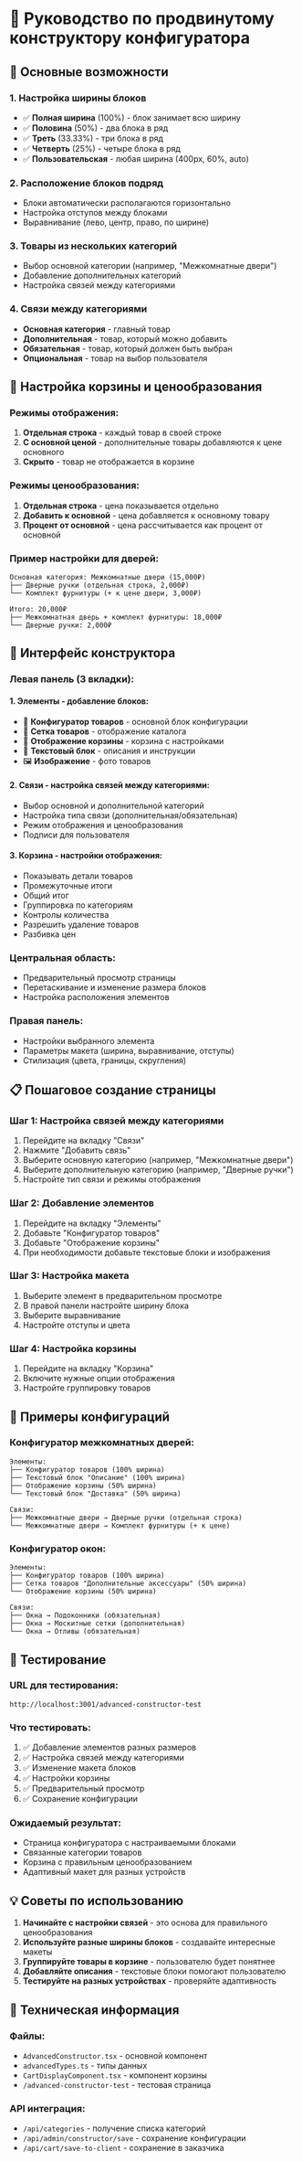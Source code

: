# 🚀 Руководство по продвинутому конструктору конфигуратора

## 🎯 Основные возможности

### 1. **Настройка ширины блоков**
- ✅ **Полная ширина** (100%) - блок занимает всю ширину
- ✅ **Половина** (50%) - два блока в ряд
- ✅ **Треть** (33.33%) - три блока в ряд  
- ✅ **Четверть** (25%) - четыре блока в ряд
- ✅ **Пользовательская** - любая ширина (400px, 60%, auto)

### 2. **Расположение блоков подряд**
- Блоки автоматически располагаются горизонтально
- Настройка отступов между блоками
- Выравнивание (лево, центр, право, по ширине)

### 3. **Товары из нескольких категорий**
- Выбор основной категории (например, "Межкомнатные двери")
- Добавление дополнительных категорий
- Настройка связей между категориями

### 4. **Связи между категориями**
- **Основная категория** - главный товар
- **Дополнительная** - товар, который можно добавить
- **Обязательная** - товар, который должен быть выбран
- **Опциональная** - товар на выбор пользователя

## 🛒 Настройка корзины и ценообразования

### Режимы отображения:
1. **Отдельная строка** - каждый товар в своей строке
2. **С основной ценой** - дополнительные товары добавляются к цене основного
3. **Скрыто** - товар не отображается в корзине

### Режимы ценообразования:
1. **Отдельная строка** - цена показывается отдельно
2. **Добавить к основной** - цена добавляется к основному товару
3. **Процент от основной** - цена рассчитывается как процент от основной

### Пример настройки для дверей:
```
Основная категория: Межкомнатные двери (15,000₽)
├── Дверные ручки (отдельная строка, 2,000₽)
└── Комплект фурнитуры (+ к цене двери, 3,000₽)

Итого: 20,000₽
├── Межкомнатная дверь + комплект фурнитуры: 18,000₽
└── Дверные ручки: 2,000₽
```

## 🎨 Интерфейс конструктора

### Левая панель (3 вкладки):

#### 1. **Элементы** - добавление блоков:
- 🎯 **Конфигуратор товаров** - основной блок конфигурации
- 🏪 **Сетка товаров** - отображение каталога
- 🛒 **Отображение корзины** - корзина с настройками
- 📝 **Текстовый блок** - описания и инструкции
- 🖼️ **Изображение** - фото товаров

#### 2. **Связи** - настройка связей между категориями:
- Выбор основной и дополнительной категорий
- Настройка типа связи (дополнительная/обязательная)
- Режим отображения и ценообразования
- Подписи для пользователя

#### 3. **Корзина** - настройки отображения:
- Показывать детали товаров
- Промежуточные итоги
- Общий итог
- Группировка по категориям
- Контролы количества
- Разрешить удаление товаров
- Разбивка цен

### Центральная область:
- Предварительный просмотр страницы
- Перетаскивание и изменение размера блоков
- Настройка расположения элементов

### Правая панель:
- Настройки выбранного элемента
- Параметры макета (ширина, выравнивание, отступы)
- Стилизация (цвета, границы, скругления)

## 📋 Пошаговое создание страницы

### Шаг 1: Настройка связей между категориями
1. Перейдите на вкладку "Связи"
2. Нажмите "Добавить связь"
3. Выберите основную категорию (например, "Межкомнатные двери")
4. Выберите дополнительную категорию (например, "Дверные ручки")
5. Настройте тип связи и режимы отображения

### Шаг 2: Добавление элементов
1. Перейдите на вкладку "Элементы"
2. Добавьте "Конфигуратор товаров"
3. Добавьте "Отображение корзины"
4. При необходимости добавьте текстовые блоки и изображения

### Шаг 3: Настройка макета
1. Выберите элемент в предварительном просмотре
2. В правой панели настройте ширину блока
3. Выберите выравнивание
4. Настройте отступы и цвета

### Шаг 4: Настройка корзины
1. Перейдите на вкладку "Корзина"
2. Включите нужные опции отображения
3. Настройте группировку товаров

## 🎯 Примеры конфигураций

### Конфигуратор межкомнатных дверей:
```
Элементы:
├── Конфигуратор товаров (100% ширина)
├── Текстовый блок "Описание" (100% ширина)
├── Отображение корзины (50% ширина)
└── Текстовый блок "Доставка" (50% ширина)

Связи:
├── Межкомнатные двери → Дверные ручки (отдельная строка)
└── Межкомнатные двери → Комплект фурнитуры (+ к цене)
```

### Конфигуратор окон:
```
Элементы:
├── Конфигуратор товаров (100% ширина)
├── Сетка товаров "Дополнительные аксессуары" (50% ширина)
└── Отображение корзины (50% ширина)

Связи:
├── Окна → Подоконники (обязательная)
├── Окна → Москитные сетки (дополнительная)
└── Окна → Отливы (обязательная)
```

## 🚀 Тестирование

### URL для тестирования:
`http://localhost:3001/advanced-constructor-test`

### Что тестировать:
1. ✅ Добавление элементов разных размеров
2. ✅ Настройка связей между категориями
3. ✅ Изменение макета блоков
4. ✅ Настройки корзины
5. ✅ Предварительный просмотр
6. ✅ Сохранение конфигурации

### Ожидаемый результат:
- Страница конфигуратора с настраиваемыми блоками
- Связанные категории товаров
- Корзина с правильным ценообразованием
- Адаптивный макет для разных устройств

## 💡 Советы по использованию

1. **Начинайте с настройки связей** - это основа для правильного ценообразования
2. **Используйте разные ширины блоков** - создавайте интересные макеты
3. **Группируйте товары в корзине** - пользователю будет понятнее
4. **Добавляйте описания** - текстовые блоки помогают пользователю
5. **Тестируйте на разных устройствах** - проверяйте адаптивность

## 🔧 Техническая информация

### Файлы:
- `AdvancedConstructor.tsx` - основной компонент
- `advancedTypes.ts` - типы данных
- `CartDisplayComponent.tsx` - компонент корзины
- `/advanced-constructor-test` - тестовая страница

### API интеграция:
- `/api/categories` - получение списка категорий
- `/api/admin/constructor/save` - сохранение конфигурации
- `/api/cart/save-to-client` - сохранение в заказчика

